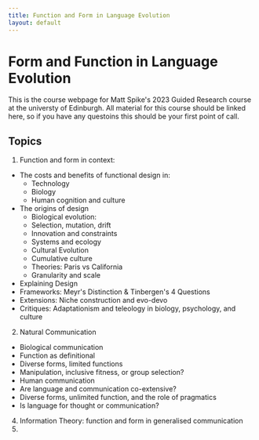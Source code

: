 ```yaml
---
title: Function and Form in Language Evolution
layout: default
---
```


# Form and Function in Language Evolution
This is the course webpage for Matt Spike's 2023 Guided Research course at the universty of Edinburgh.
All material for this course should be linked here, so if you have any questoins this should be your first point of call.

## Topics

1. Function and form in context:
  * The costs and benefits of functional design in:
    * Technology
    * Biology
    * Human cognition and culture
  * The origins of design
    * Biological evolution:
     * Selection, mutation, drift
     * Innovation and constraints
     * Systems and ecology
    * Cultural Evolution
     * Cumulative culture
     * Theories: Paris vs California
     * Granularity and scale
  * Explaining Design
   * Frameworks: Meyr's Distinction & Tinbergen's 4 Questions
   * Extensions: Niche construction and evo-devo
   * Critiques: Adaptationism and teleology in biology, psychology, and culture
2. Natural Communication
  * Biological communication
   * Function as definitional
   * Diverse forms, limited functions
   * Manipulation, inclusive fitness, or group selection?
  * Human communication
   * Are language and communication co-extensive?
   * Diverse forms, unlimited function, and the role of pragmatics
   * Is language for thought or communication?
4.  Information Theory: function and form in generalised communication
5. 
  

